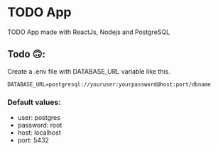 # TODO App

TODO App made with ReactJs, Nodejs and PostgreSQL

## Todo 🙃:

Create a .env file with DATABASE_URL variable like this.

```
DATABASE_URL=postgresql://youruser:yourpassword@host:port/dbname
```

### Default values:

- user: postgres
- password: root
- host: localhost
- port: 5432
